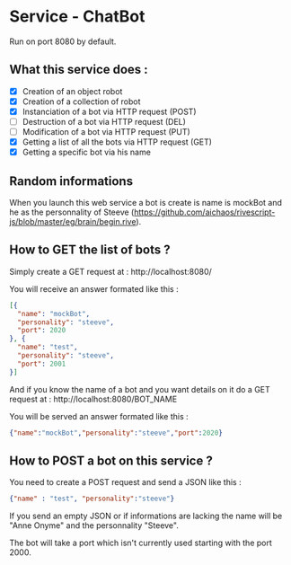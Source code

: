 # Service - ChatBot

Run on port 8080 by default.



## What this service does : 

- [x] Creation of an object robot 
- [x] Creation of a collection of robot
- [x] Instanciation of a bot via HTTP request (POST)
- [ ] Destruction of a bot via HTTP request (DEL)
- [ ] Modification of a bot via HTTP request (PUT)
- [x] Getting a list of all the bots via HTTP request (GET)
- [x] Getting a specific bot via his name

## Random informations 

When you launch this web service a bot is create is name is mockBot and he as the personnality of Steeve (https://github.com/aichaos/rivescript-js/blob/master/eg/brain/begin.rive).

## How to GET the list of bots ?

Simply create a GET request at : http://localhost:8080/

You will receive an answer formated like this :

```JSON
[{
  "name": "mockBot",
  "personality": "steeve",
  "port": 2020
}, {
  "name": "test",
  "personality": "steeve",
  "port": 2001
}]
```

And if you know the name of a bot and you want details on it do a GET request at : http://localhost:8080/BOT_NAME

You will be served an answer formated like this :

```JSON
{"name":"mockBot","personality":"steeve","port":2020}
```

## How to POST a bot on this service ?

You need to create a POST request and send a JSON like this :

```JSon
{"name" : "test", "personality":"steeve"}
```

If you send an empty JSON or if informations are lacking the name will be "Anne Onyme" and the personnality "Steeve".

The bot will take a port which isn't currently used starting with the port 2000.


